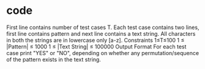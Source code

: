 # code
First line contains number of test cases T. Each test case contains two lines, first line contains pattern and next line contains a text string. All characters in both the strings are in lowercase only [a-z]. Constraints 1≤T≤100 1 ≤ |Pattern| ≤ 1000 1 ≤ |Text String| ≤ 100000 Output Format For each test case print "YES" or "NO", depending on whether any permutation/sequence of the pattern exists in the text string.
